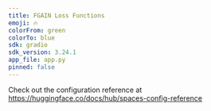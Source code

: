 ```yaml
---
title: FGAIN Loss Functions
emoji: 🔥
colorFrom: green
colorTo: blue
sdk: gradio
sdk_version: 3.24.1
app_file: app.py
pinned: false
---
```


Check out the configuration reference at https://huggingface.co/docs/hub/spaces-config-reference
